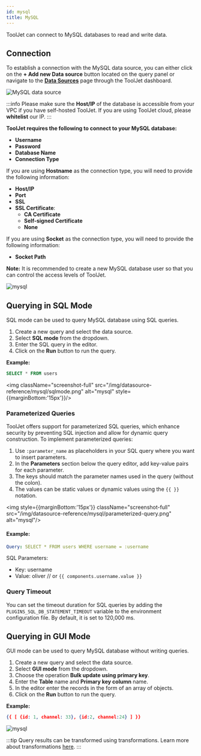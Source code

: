 ```yaml
---
id: mysql
title: MySQL
---
```


ToolJet can connect to MySQL databases to read and write data.

<div style={{paddingTop:'24px'}}>

## Connection

To establish a connection with the MySQL data source, you can either click on the **+ Add new Data source** button located on the query panel or navigate to the **[Data Sources](/docs/data-sources/overview)** page through the ToolJet dashboard.

<img className="screenshot-full" src="/img/datasource-reference/mysql/addmysql.gif" alt="MySQL data source"/>

:::info
Please make sure the **Host/IP** of the database is accessible from your VPC if you have self-hosted ToolJet. If you are using ToolJet cloud, please **whitelist** our IP.
:::

**ToolJet requires the following to connect to your MySQL database:**

- **Username**
- **Password**
- **Database Name**
- **Connection Type**

If you are using **Hostname** as the connection type, you will need to provide the following information:

- **Host/IP**
- **Port**
- **SSL**
- **SSL Certificate**:
  - **CA Certificate**
  - **Self-signed Certificate**
  - **None**

If you are using **Socket** as the connection type, you will need to provide the following information:

- **Socket Path**

**Note:** It is recommended to create a new MySQL database user so that you can control the access levels of ToolJet.

<img className="screenshot-full" src="/img/datasource-reference/mysql/mysqlconnect-v2.png" alt="mysql"/>

</div>

<div style={{paddingTop:'24px'}}>

## Querying in SQL Mode

SQL mode can be used to query MySQL database using SQL queries. 

1. Create a new query and select the data source.
2. Select **SQL mode** from the dropdown.
3. Enter the SQL query in the editor.
4. Click on the **Run** button to run the query.

**Example:**

```sql
SELECT * FROM users
```

<img className="screenshot-full" src="/img/datasource-reference/mysql/sqlmode.png" alt="mysql" style={{marginBottom:'15px'}}/>

### Parameterized Queries

ToolJet offers support for parameterized SQL queries, which enhance security by preventing SQL injection and allow for dynamic query construction. To implement parameterized queries:

1. Use `:parameter_name` as placeholders in your SQL query where you want to insert parameters.
2. In the **Parameters** section below the query editor, add key-value pairs for each parameter.
3. The keys should match the parameter names used in the query (without the colon).
4. The values can be static values or dynamic values using the `{{ }}` notation.

<img style={{marginBottom:'15px'}} className="screenshot-full" src="/img/datasource-reference/mysql/parameterized-query.png" alt="mysql"/>

#### Example:
```yaml
Query: SELECT * FROM users WHERE username = :username
```
SQL Parameters:
- Key: username
- Value: oliver // or `{{ components.username.value }}`

### Query Timeout

You can set the timeout duration for SQL queries by adding the `PLUGINS_SQL_DB_STATEMENT_TIMEOUT` variable to the environment configuration file. By default, it is set to 120,000 ms.

## Querying in GUI Mode

GUI mode can be used to query MySQL database without writing queries. 

1. Create a new query and select the data source.
2. Select **GUI mode** from the dropdown.
3. Choose the operation **Bulk update using primary key**.
4. Enter the **Table** name and **Primary key column** name.
5. In the editor enter the records in the form of an array of objects.
6. Click on the **Run** button to run the query.

**Example:**

```json
{{ [ {id: 1, channel: 33}, {id:2, channel:24} ] }}
```

<div style={{textAlign: 'center'}}>

<img className="screenshot-full" src="/img/datasource-reference/mysql/guinew.png" alt="mysql"/>

</div>

:::tip
Query results can be transformed using transformations. Learn more about transformations [here](/docs/tutorial/transformations).
:::

</div>
